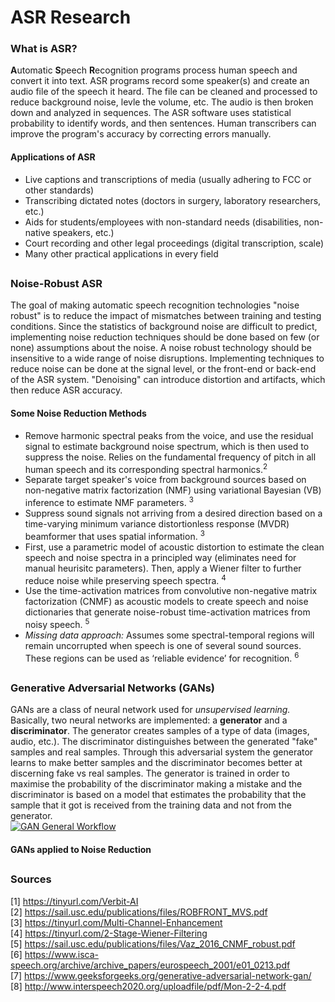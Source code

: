 # ASR Research
### What is ASR?
**A**utomatic **S**peech **R**ecognition programs process human speech and convert it into text.
ASR programs record some speaker(s) and create an audio file of the speech it heard. The file can be cleaned and processed to reduce background noise, levle the volume, etc. The audio is then broken down and analyzed in sequences. The ASR software uses statistical probability to identify words, and then sentences. Human transcribers can improve the program's accuracy by correcting errors manually.  

#### Applications of ASR
- Live captions and transcriptions of media (usually adhering to FCC or other standards)
- Transcribing dictated notes (doctors in surgery, laboratory researchers, etc.)
- Aids for students/employees with non-standard needs (disabilities, non-native speakers, etc.)
- Court recording and other legal proceedings (digital transcription, scale)
- Many other practical applications in every field

##  
### Noise-Robust ASR
The goal of making automatic speech recognition technologies "noise robust" is to reduce the impact of mismatches between training and testing conditions. Since the statistics of background noise are difficult to predict, implementing noise reduction techniques should be done based on few (or none) assumptions about the noise. A noise robust technology should be insensitive to a wide range of noise disruptions. Implementing techniques to reduce noise can be done at the signal level, or the front-end or back-end of the ASR system. "Denoising" can introduce distortion and artifacts, which then reduce ASR accuracy. 
#### Some Noise Reduction Methods
- Remove harmonic spectral peaks from the voice, and use the residual signal to estimate background noise spectrum, which is then used to suppress the noise. Relies on the fundamental frequency of pitch in all human speech and its corresponding spectral harmonics.<sup>2</sup>
- Separate target speaker's voice from background sources based on non-negative matrix factorization (NMF) using variational Bayesian (VB) inference to estimate NMF parameters. <sup>3</sup>
- Suppress sound signals not arriving from a desired direction based on a time-varying minimum variance distortionless response (MVDR) beamformer that uses spatial information. <sup>3</sup>
- First, use a parametric model of acoustic distortion to estimate the clean speech and noise spectra in a principled way (eliminates need for manual heurisitc parameters). Then, apply a Wiener filter to further reduce noise while preserving speech spectra. <sup>4</sup>
- Use the time-activation matrices from convolutive non-negative matrix factorization (CNMF) as acoustic models to create speech and noise dictionaries that generate noise-robust time-activation matrices from noisy speech. <sup>5</sup>
- *Missing data approach:* Assumes some spectral-temporal regions will remain uncorrupted when speech is one of several sound sources. These regions can be used as ‘reliable evidence’ for recognition. <sup>6</sup>

##  
### Generative Adversarial Networks (GANs)
GANs are a class of neural network used for *unsupervised learning.* Basically, two neural networks are implemented: a **generator** and a **discriminator**. The generator creates samples of a type of data (images, audio, etc.). The discriminator distinguishes between the generated "fake" samples and real samples. Through this adversarial system the generator learns to make better samples and the discriminator becomes better at discerning fake vs real samples. The generator is trained in order to maximise the probability of the discriminator making a mistake and the discriminator is based on a model that estimates the probability that the sample that it got is received from the training data and not from the generator.  
[![GAN General Workflow](GeeksforGeeks "GAN General Workflow")](http://https://media.geeksforgeeks.org/wp-content/uploads/gans_gfg.jpg "GAN General Workflow")

#### GANs applied to Noise Reduction

##  
### Sources
[1] https://tinyurl.com/Verbit-AI  
[2] https://sail.usc.edu/publications/files/ROBFRONT_MVS.pdf  
[3] https://tinyurl.com/Multi-Channel-Enhancement  
[4] https://tinyurl.com/2-Stage-Wiener-Filtering  
[5] https://sail.usc.edu/publications/files/Vaz_2016_CNMF_robust.pdf  
[6] https://www.isca-speech.org/archive/archive_papers/eurospeech_2001/e01_0213.pdf  
[7] https://www.geeksforgeeks.org/generative-adversarial-network-gan/  
[8] http://www.interspeech2020.org/uploadfile/pdf/Mon-2-2-4.pdf
